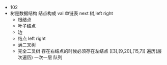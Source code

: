 - 102
- 树是数据结构
  结点构成
  val
  单链表 next
  树,left right
  - 根结点
  - 叶子结点
  - 边
  - 结点 left right
  - 满二叉树
  - 完全二叉树 存在右结点的时候必须存在左结点
    [[3],[9,20],[15,7]] 
    遍历(层次遍历)
    一次一层 队列
  